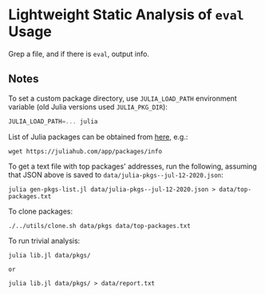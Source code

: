 # Lightweight Static Analysis of `eval` Usage

Grep a file, and if there is `eval`, output info.

## Notes

To set a custom package directory, use `JULIA_LOAD_PATH` environment variable
(old Julia versions used `JULIA_PKG_DIR`):

```julia
JULIA_LOAD_PATH=... julia
```

List of Julia packages can be obtained from
[here](https://juliahub.com/app/packages/info), e.g.:

```
wget https://juliahub.com/app/packages/info
```

To get a text file with top packages' addresses, run the following,
assuming that JSON above is saved to `data/julia-pkgs--jul-12-2020.json`:

```
julia gen-pkgs-list.jl data/julia-pkgs--jul-12-2020.json > data/top-packages.txt
```

To clone packages:

```
./../utils/clone.sh data/pkgs data/top-packages.txt
```

To run trivial analysis:

```
julia lib.jl data/pkgs/

or

julia lib.jl data/pkgs/ > data/report.txt
```